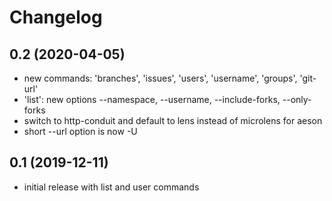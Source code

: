 # Changelog

## 0.2 (2020-04-05)
- new commands: 'branches', 'issues', 'users', 'username', 'groups', 'git-url'
- 'list': new options --namespace, --username, --include-forks, --only-forks
- switch to http-conduit and default to lens instead of microlens for aeson
- short --url option is now -U

## 0.1 (2019-12-11)
- initial release with list and user commands
